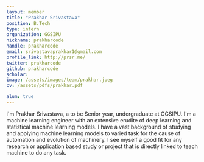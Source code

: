 ```yaml
---
layout: member
title: "Prakhar Srivastava"
position: B.Tech
type: intern
organization: GGSIPU
nickname: prakharcode 
handle: prakharcode
email: srivastavaprakhar1@gmail.com
profile_link: http://prsr.me/
twitter: prakharcode
github: prakharcode
scholar: 
image: /assets/images/team/prakhar.jpeg
cv: /assets/pdfs/prakhar.pdf

alum: true
---
```

I'm Prakhar Srivastava, a to be Senior year, undergraduate at GGSIPU. I'm a machine learning engineer with an extensive erudite of deep learning and statistical machine learning models. I have a vast background of studying and applying machine learning models to varied task for the cause of automation and evolution of machinery. I see myself a good fit for any research or application based study or project that is directly linked to teach machine to do any task.